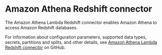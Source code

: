 # Amazon Athena Redshift connector<a name="athena-prebuilt-data-connectors-redshift"></a>

The Amazon Athena Lambda Redshift connector enables Amazon Athena to access Amazon Redshift databases\.

For information about configuration parameters, supported data types, secrets, partitions and splits, and other details, see [Amazon Athena Lambda Redshift connector](https://github.com/awslabs/aws-athena-query-federation/tree/master/athena-redshift) on GitHub\.